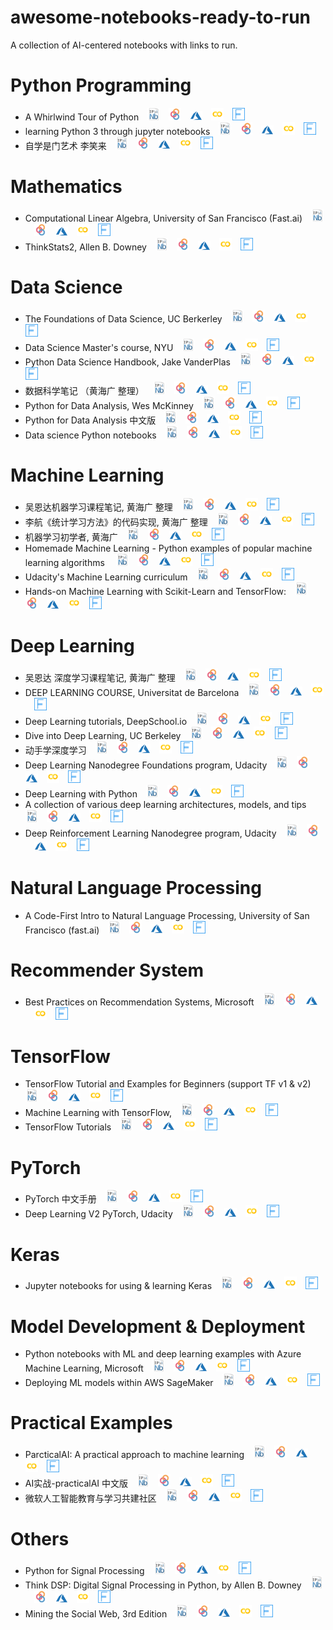 # awesome-notebooks-ready-to-run
A collection of AI-centered notebooks with links to run.

# Python Programming
* A Whirlwind Tour of Python&emsp;[<img src="./images/nbviewer.png" alt="nbviewer" style="width: 20px;"/>](https://nbviewer.jupyter.org/github/jakevdp/WhirlwindTourOfPython/tree/master/)&emsp;[<img src="./images/binder-logo.png" alt="MyBinder" style="width: 20px;"/>](https://mybinder.org/v2/gh/jakevdp/WhirlwindTourOfPython/master?urlpath=lab)&emsp;[<img src="./images/Azure Notebooks.png" alt="Azure Notebook" style="width: 20px;"/>](https://notebooks.azure.com/import/gh/jakevdp/WhirlwindTourOfPython/)&emsp;[<img src="./images/colab-logo.png" alt="colab" style="width: 20px;"/>](https://colab.research.google.com/jakevdp/WhirlwindTourOfPython/blob/master)&emsp;[<img src="./images/FloydHub-logo.png" alt="FloydHub" style="width: 20px;"/>](https://floydhub.com/run?template=https://github.com/jakevdp/WhirlwindTourOfPython)
* learning Python 3 through jupyter notebooks&emsp;[<img src="./images/nbviewer.png" alt="nbviewer" style="width: 20px;"/>](https://nbviewer.jupyter.org/github/jerry-git/learn-python3/tree/master/)&emsp;[<img src="./images/binder-logo.png" alt="MyBinder" style="width: 20px;"/>](https://mybinder.org/v2/gh/jerry-git/learn-python3/master?urlpath=lab)&emsp;[<img src="./images/Azure Notebooks.png" alt="Azure Notebook" style="width: 20px;"/>](https://notebooks.azure.com/import/gh/jerry-git/learn-python3/)&emsp;[<img src="./images/colab-logo.png" alt="colab" style="width: 20px;"/>](https://colab.research.google.com/jerry-git/learn-python3/blob/master)&emsp;[<img src="./images/FloydHub-logo.png" alt="FloydHub" style="width: 20px;"/>](https://floydhub.com/run?template=https://github.com/jerry-git/learn-python3)
* 自学是门艺术 李笑来&emsp;[<img src="./images/nbviewer.png" alt="nbviewer" style="width: 20px;"/>](https://nbviewer.jupyter.org/github/selfteaching/the-craft-of-selfteaching/tree/master/)&emsp;[<img src="./images/binder-logo.png" alt="MyBinder" style="width: 20px;"/>](https://mybinder.org/v2/gh/selfteaching/the-craft-of-selfteaching/master?urlpath=lab)&emsp;[<img src="./images/Azure Notebooks.png" alt="Azure Notebook" style="width: 20px;"/>](https://notebooks.azure.com/import/gh/selfteaching/the-craft-of-selfteaching/)&emsp;[<img src="./images/colab-logo.png" alt="colab" style="width: 20px;"/>](https://colab.research.google.com/selfteaching/the-craft-of-selfteaching/blob/master)&emsp;[<img src="./images/FloydHub-logo.png" alt="FloydHub" style="width: 20px;"/>](https://floydhub.com/run?template=https://github.com/selfteaching/the-craft-of-selfteaching)
# Mathematics
* Computational Linear Algebra,  University of San Francisco (Fast.ai)&emsp;[<img src="./images/nbviewer.png" alt="nbviewer" style="width: 20px;"/>](https://nbviewer.jupyter.org/github/fastai/numerical-linear-algebra/tree/master/)&emsp;[<img src="./images/binder-logo.png" alt="MyBinder" style="width: 20px;"/>](https://mybinder.org/v2/gh/fastai/numerical-linear-algebra/master?urlpath=lab)&emsp;[<img src="./images/Azure Notebooks.png" alt="Azure Notebook" style="width: 20px;"/>](https://notebooks.azure.com/import/gh/fastai/numerical-linear-algebra/)&emsp;[<img src="./images/colab-logo.png" alt="colab" style="width: 20px;"/>](https://colab.research.google.com/fastai/numerical-linear-algebra/blob/master)&emsp;[<img src="./images/FloydHub-logo.png" alt="FloydHub" style="width: 20px;"/>](https://floydhub.com/run?template=https://github.com/fastai/numerical-linear-algebra)
* ThinkStats2, Allen B. Downey&emsp;[<img src="./images/nbviewer.png" alt="nbviewer" style="width: 20px;"/>](https://nbviewer.jupyter.org/github/AllenDowney/ThinkStats2/tree/master/)&emsp;[<img src="./images/binder-logo.png" alt="MyBinder" style="width: 20px;"/>](https://mybinder.org/v2/gh/AllenDowney/ThinkStats2/master?urlpath=lab)&emsp;[<img src="./images/Azure Notebooks.png" alt="Azure Notebook" style="width: 20px;"/>](https://notebooks.azure.com/import/gh/AllenDowney/ThinkStats2/)&emsp;[<img src="./images/colab-logo.png" alt="colab" style="width: 20px;"/>](https://colab.research.google.com/AllenDowney/ThinkStats2/blob/master)&emsp;[<img src="./images/FloydHub-logo.png" alt="FloydHub" style="width: 20px;"/>](https://floydhub.com/run?template=https://github.com/AllenDowney/ThinkStats2)
# Data Science
* The Foundations of Data Science, UC Berkerley&emsp;[<img src="./images/nbviewer.png" alt="nbviewer" style="width: 20px;"/>](https://nbviewer.jupyter.org/github/data-8/textbook/tree/master/)&emsp;[<img src="./images/binder-logo.png" alt="MyBinder" style="width: 20px;"/>](https://mybinder.org/v2/gh/data-8/textbook/master?urlpath=lab)&emsp;[<img src="./images/Azure Notebooks.png" alt="Azure Notebook" style="width: 20px;"/>](https://notebooks.azure.com/import/gh/data-8/textbook/)&emsp;[<img src="./images/colab-logo.png" alt="colab" style="width: 20px;"/>](https://colab.research.google.com/data-8/textbook/blob/master)&emsp;[<img src="./images/FloydHub-logo.png" alt="FloydHub" style="width: 20px;"/>](https://floydhub.com/run?template=https://github.com/data-8/textbook)
* Data Science Master's course, NYU&emsp;[<img src="./images/nbviewer.png" alt="nbviewer" style="width: 20px;"/>](https://nbviewer.jupyter.org/github/briandalessandro/DataScienceCourse/tree/master/)&emsp;[<img src="./images/binder-logo.png" alt="MyBinder" style="width: 20px;"/>](https://mybinder.org/v2/gh/briandalessandro/DataScienceCourse/master?urlpath=lab)&emsp;[<img src="./images/Azure Notebooks.png" alt="Azure Notebook" style="width: 20px;"/>](https://notebooks.azure.com/import/gh/briandalessandro/DataScienceCourse/)&emsp;[<img src="./images/colab-logo.png" alt="colab" style="width: 20px;"/>](https://colab.research.google.com/briandalessandro/DataScienceCourse/blob/master)&emsp;[<img src="./images/FloydHub-logo.png" alt="FloydHub" style="width: 20px;"/>](https://floydhub.com/run?template=https://github.com/briandalessandro/DataScienceCourse)
* Python Data Science Handbook, Jake VanderPlas&emsp;[<img src="./images/nbviewer.png" alt="nbviewer" style="width: 20px;"/>](https://nbviewer.jupyter.org/github/jakevdp/PythonDataScienceHandbook/tree/master/)&emsp;[<img src="./images/binder-logo.png" alt="MyBinder" style="width: 20px;"/>](https://mybinder.org/v2/gh/jakevdp/PythonDataScienceHandbook/master?urlpath=lab)&emsp;[<img src="./images/Azure Notebooks.png" alt="Azure Notebook" style="width: 20px;"/>](https://notebooks.azure.com/import/gh/jakevdp/PythonDataScienceHandbook/)&emsp;[<img src="./images/colab-logo.png" alt="colab" style="width: 20px;"/>](https://colab.research.google.com/jakevdp/PythonDataScienceHandbook/blob/master)&emsp;[<img src="./images/FloydHub-logo.png" alt="FloydHub" style="width: 20px;"/>](https://floydhub.com/run?template=https://github.com/jakevdp/PythonDataScienceHandbook)
* 数据科学笔记 （黄海广 整理）&emsp;[<img src="./images/nbviewer.png" alt="nbviewer" style="width: 20px;"/>](https://nbviewer.jupyter.org/github/fengdu78/Data-Science-Notes/tree/master/)&emsp;[<img src="./images/binder-logo.png" alt="MyBinder" style="width: 20px;"/>](https://mybinder.org/v2/gh/fengdu78/Data-Science-Notes/master?urlpath=lab)&emsp;[<img src="./images/Azure Notebooks.png" alt="Azure Notebook" style="width: 20px;"/>](https://notebooks.azure.com/import/gh/fengdu78/Data-Science-Notes/)&emsp;[<img src="./images/colab-logo.png" alt="colab" style="width: 20px;"/>](https://colab.research.google.com/fengdu78/Data-Science-Notes/blob/master)&emsp;[<img src="./images/FloydHub-logo.png" alt="FloydHub" style="width: 20px;"/>](https://floydhub.com/run?template=https://github.com/fengdu78/Data-Science-Notes)
* Python for Data Analysis, Wes McKinney&emsp;[<img src="./images/nbviewer.png" alt="nbviewer" style="width: 20px;"/>](https://nbviewer.jupyter.org/github/wesm/pydata-book/tree/master/)&emsp;[<img src="./images/binder-logo.png" alt="MyBinder" style="width: 20px;"/>](https://mybinder.org/v2/gh/wesm/pydata-book/master?urlpath=lab)&emsp;[<img src="./images/Azure Notebooks.png" alt="Azure Notebook" style="width: 20px;"/>](https://notebooks.azure.com/import/gh/wesm/pydata-book/)&emsp;[<img src="./images/colab-logo.png" alt="colab" style="width: 20px;"/>](https://colab.research.google.com/wesm/pydata-book/blob/master)&emsp;[<img src="./images/FloydHub-logo.png" alt="FloydHub" style="width: 20px;"/>](https://floydhub.com/run?template=https://github.com/wesm/pydata-book)
* Python for Data Analysis 中文版&emsp;[<img src="./images/nbviewer.png" alt="nbviewer" style="width: 20px;"/>](https://nbviewer.jupyter.org/github/BrambleXu/pydata-notebook/tree/master/)&emsp;[<img src="./images/binder-logo.png" alt="MyBinder" style="width: 20px;"/>](https://mybinder.org/v2/gh/BrambleXu/pydata-notebook/master?urlpath=lab)&emsp;[<img src="./images/Azure Notebooks.png" alt="Azure Notebook" style="width: 20px;"/>](https://notebooks.azure.com/import/gh/BrambleXu/pydata-notebook/)&emsp;[<img src="./images/colab-logo.png" alt="colab" style="width: 20px;"/>](https://colab.research.google.com/BrambleXu/pydata-notebook/blob/master)&emsp;[<img src="./images/FloydHub-logo.png" alt="FloydHub" style="width: 20px;"/>](https://floydhub.com/run?template=https://github.com/BrambleXu/pydata-notebook)
* Data science Python notebooks&emsp;[<img src="./images/nbviewer.png" alt="nbviewer" style="width: 20px;"/>](https://nbviewer.jupyter.org/github/donnemartin/data-science-ipython-notebooks/tree/master/)&emsp;[<img src="./images/binder-logo.png" alt="MyBinder" style="width: 20px;"/>](https://mybinder.org/v2/gh/donnemartin/data-science-ipython-notebooks/master?urlpath=lab)&emsp;[<img src="./images/Azure Notebooks.png" alt="Azure Notebook" style="width: 20px;"/>](https://notebooks.azure.com/import/gh/donnemartin/data-science-ipython-notebooks/)&emsp;[<img src="./images/colab-logo.png" alt="colab" style="width: 20px;"/>](https://colab.research.google.com/donnemartin/data-science-ipython-notebooks/blob/master)&emsp;[<img src="./images/FloydHub-logo.png" alt="FloydHub" style="width: 20px;"/>](https://floydhub.com/run?template=https://github.com/donnemartin/data-science-ipython-notebooks)
# Machine Learning
* 吴恩达机器学习课程笔记, 黄海广 整理&emsp;[<img src="./images/nbviewer.png" alt="nbviewer" style="width: 20px;"/>](https://nbviewer.jupyter.org/github/fengdu78/Coursera-ML-AndrewNg-Notes/tree/master/)&emsp;[<img src="./images/binder-logo.png" alt="MyBinder" style="width: 20px;"/>](https://mybinder.org/v2/gh/fengdu78/Coursera-ML-AndrewNg-Notes/master?urlpath=lab)&emsp;[<img src="./images/Azure Notebooks.png" alt="Azure Notebook" style="width: 20px;"/>](https://notebooks.azure.com/import/gh/fengdu78/Coursera-ML-AndrewNg-Notes/)&emsp;[<img src="./images/colab-logo.png" alt="colab" style="width: 20px;"/>](https://colab.research.google.com/fengdu78/Coursera-ML-AndrewNg-Notes/blob/master)&emsp;[<img src="./images/FloydHub-logo.png" alt="FloydHub" style="width: 20px;"/>](https://floydhub.com/run?template=https://github.com/fengdu78/Coursera-ML-AndrewNg-Notes)
* 李航《统计学习方法》的代码实现, 黄海广 整理&emsp;[<img src="./images/nbviewer.png" alt="nbviewer" style="width: 20px;"/>](https://nbviewer.jupyter.org/github/fengdu78/lihang-code/tree/master/)&emsp;[<img src="./images/binder-logo.png" alt="MyBinder" style="width: 20px;"/>](https://mybinder.org/v2/gh/fengdu78/lihang-code/master?urlpath=lab)&emsp;[<img src="./images/Azure Notebooks.png" alt="Azure Notebook" style="width: 20px;"/>](https://notebooks.azure.com/import/gh/fengdu78/lihang-code/)&emsp;[<img src="./images/colab-logo.png" alt="colab" style="width: 20px;"/>](https://colab.research.google.com/fengdu78/lihang-code/blob/master)&emsp;[<img src="./images/FloydHub-logo.png" alt="FloydHub" style="width: 20px;"/>](https://floydhub.com/run?template=https://github.com/fengdu78/lihang-code)
* 机器学习初学者, 黄海广&emsp;[<img src="./images/nbviewer.png" alt="nbviewer" style="width: 20px;"/>](https://nbviewer.jupyter.org/github/fengdu78/machine_learning_beginner/tree/master/)&emsp;[<img src="./images/binder-logo.png" alt="MyBinder" style="width: 20px;"/>](https://mybinder.org/v2/gh/fengdu78/machine_learning_beginner/master?urlpath=lab)&emsp;[<img src="./images/Azure Notebooks.png" alt="Azure Notebook" style="width: 20px;"/>](https://notebooks.azure.com/import/gh/fengdu78/machine_learning_beginner/)&emsp;[<img src="./images/colab-logo.png" alt="colab" style="width: 20px;"/>](https://colab.research.google.com/fengdu78/machine_learning_beginner/blob/master)&emsp;[<img src="./images/FloydHub-logo.png" alt="FloydHub" style="width: 20px;"/>](https://floydhub.com/run?template=https://github.com/fengdu78/machine_learning_beginner)
* Homemade Machine Learning - Python examples of popular machine learning algorithms &emsp;[<img src="./images/nbviewer.png" alt="nbviewer" style="width: 20px;"/>](https://nbviewer.jupyter.org/github/trekhleb/homemade-machine-learning/tree/master/)&emsp;[<img src="./images/binder-logo.png" alt="MyBinder" style="width: 20px;"/>](https://mybinder.org/v2/gh/trekhleb/homemade-machine-learning/master?urlpath=lab)&emsp;[<img src="./images/Azure Notebooks.png" alt="Azure Notebook" style="width: 20px;"/>](https://notebooks.azure.com/import/gh/trekhleb/homemade-machine-learning/)&emsp;[<img src="./images/colab-logo.png" alt="colab" style="width: 20px;"/>](https://colab.research.google.com/trekhleb/homemade-machine-learning/blob/master)&emsp;[<img src="./images/FloydHub-logo.png" alt="FloydHub" style="width: 20px;"/>](https://floydhub.com/run?template=https://github.com/trekhleb/homemade-machine-learning)
* Udacity's Machine Learning curriculum&emsp;[<img src="./images/nbviewer.png" alt="nbviewer" style="width: 20px;"/>](https://nbviewer.jupyter.org/github/udacity/machine-learning/tree/master/)&emsp;[<img src="./images/binder-logo.png" alt="MyBinder" style="width: 20px;"/>](https://mybinder.org/v2/gh/udacity/machine-learning/master?urlpath=lab)&emsp;[<img src="./images/Azure Notebooks.png" alt="Azure Notebook" style="width: 20px;"/>](https://notebooks.azure.com/import/gh/udacity/machine-learning/)&emsp;[<img src="./images/colab-logo.png" alt="colab" style="width: 20px;"/>](https://colab.research.google.com/udacity/machine-learning/blob/master)&emsp;[<img src="./images/FloydHub-logo.png" alt="FloydHub" style="width: 20px;"/>](https://floydhub.com/run?template=https://github.com/udacity/machine-learning)
* Hands-on Machine Learning with Scikit-Learn and TensorFlow:&emsp;[<img src="./images/nbviewer.png" alt="nbviewer" style="width: 20px;"/>](https://nbviewer.jupyter.org/github/ageron/handson-ml/tree/master/)&emsp;[<img src="./images/binder-logo.png" alt="MyBinder" style="width: 20px;"/>](https://mybinder.org/v2/gh/ageron/handson-ml/master?urlpath=lab)&emsp;[<img src="./images/Azure Notebooks.png" alt="Azure Notebook" style="width: 20px;"/>](https://notebooks.azure.com/import/gh/ageron/handson-ml/)&emsp;[<img src="./images/colab-logo.png" alt="colab" style="width: 20px;"/>](https://colab.research.google.com/ageron/handson-ml/blob/master)&emsp;[<img src="./images/FloydHub-logo.png" alt="FloydHub" style="width: 20px;"/>](https://floydhub.com/run?template=https://github.com/ageron/handson-ml)
# Deep Learning
* 吴恩达 深度学习课程笔记, 黄海广 整理&emsp;[<img src="./images/nbviewer.png" alt="nbviewer" style="width: 20px;"/>](https://nbviewer.jupyter.org/github/fengdu78/deeplearning_ai_books/tree/master/)&emsp;[<img src="./images/binder-logo.png" alt="MyBinder" style="width: 20px;"/>](https://mybinder.org/v2/gh/fengdu78/deeplearning_ai_books/master?urlpath=lab)&emsp;[<img src="./images/Azure Notebooks.png" alt="Azure Notebook" style="width: 20px;"/>](https://notebooks.azure.com/import/gh/fengdu78/deeplearning_ai_books/)&emsp;[<img src="./images/colab-logo.png" alt="colab" style="width: 20px;"/>](https://colab.research.google.com/fengdu78/deeplearning_ai_books/blob/master)&emsp;[<img src="./images/FloydHub-logo.png" alt="FloydHub" style="width: 20px;"/>](https://floydhub.com/run?template=https://github.com/fengdu78/deeplearning_ai_books)
* DEEP LEARNING COURSE, Universitat de Barcelona&emsp;[<img src="./images/nbviewer.png" alt="nbviewer" style="width: 20px;"/>](https://nbviewer.jupyter.org/github/DataScienceUB/DeepLearningMaster2019/tree/master/)&emsp;[<img src="./images/binder-logo.png" alt="MyBinder" style="width: 20px;"/>](https://mybinder.org/v2/gh/DataScienceUB/DeepLearningMaster2019/master?urlpath=lab)&emsp;[<img src="./images/Azure Notebooks.png" alt="Azure Notebook" style="width: 20px;"/>](https://notebooks.azure.com/import/gh/DataScienceUB/DeepLearningMaster2019/)&emsp;[<img src="./images/colab-logo.png" alt="colab" style="width: 20px;"/>](https://colab.research.google.com/DataScienceUB/DeepLearningMaster2019/blob/master)&emsp;[<img src="./images/FloydHub-logo.png" alt="FloydHub" style="width: 20px;"/>](https://floydhub.com/run?template=https://github.com/DataScienceUB/DeepLearningMaster2019)
* Deep Learning tutorials, DeepSchool.io&emsp;[<img src="./images/nbviewer.png" alt="nbviewer" style="width: 20px;"/>](https://nbviewer.jupyter.org/github/sachinruk/deepschool.io/tree/master/)&emsp;[<img src="./images/binder-logo.png" alt="MyBinder" style="width: 20px;"/>](https://mybinder.org/v2/gh/sachinruk/deepschool.io/master?urlpath=lab)&emsp;[<img src="./images/Azure Notebooks.png" alt="Azure Notebook" style="width: 20px;"/>](https://notebooks.azure.com/import/gh/sachinruk/deepschool.io/)&emsp;[<img src="./images/colab-logo.png" alt="colab" style="width: 20px;"/>](https://colab.research.google.com/sachinruk/deepschool.io/blob/master)&emsp;[<img src="./images/FloydHub-logo.png" alt="FloydHub" style="width: 20px;"/>](https://floydhub.com/run?template=https://github.com/sachinruk/deepschool.io)
* Dive into Deep Learning, UC Berkeley&emsp;[<img src="./images/nbviewer.png" alt="nbviewer" style="width: 20px;"/>](https://nbviewer.jupyter.org/github/d2l-ai/d2l-en/tree/master/)&emsp;[<img src="./images/binder-logo.png" alt="MyBinder" style="width: 20px;"/>](https://mybinder.org/v2/gh/d2l-ai/d2l-en/master?urlpath=lab)&emsp;[<img src="./images/Azure Notebooks.png" alt="Azure Notebook" style="width: 20px;"/>](https://notebooks.azure.com/import/gh/d2l-ai/d2l-en/)&emsp;[<img src="./images/colab-logo.png" alt="colab" style="width: 20px;"/>](https://colab.research.google.com/d2l-ai/d2l-en/blob/master)&emsp;[<img src="./images/FloydHub-logo.png" alt="FloydHub" style="width: 20px;"/>](https://floydhub.com/run?template=https://github.com/d2l-ai/d2l-en)
* 动手学深度学习&emsp;[<img src="./images/nbviewer.png" alt="nbviewer" style="width: 20px;"/>](https://nbviewer.jupyter.org/github/d2l-ai/d2l-zh/tree/master/)&emsp;[<img src="./images/binder-logo.png" alt="MyBinder" style="width: 20px;"/>](https://mybinder.org/v2/gh/d2l-ai/d2l-zh/master?urlpath=lab)&emsp;[<img src="./images/Azure Notebooks.png" alt="Azure Notebook" style="width: 20px;"/>](https://notebooks.azure.com/import/gh/d2l-ai/d2l-zh/)&emsp;[<img src="./images/colab-logo.png" alt="colab" style="width: 20px;"/>](https://colab.research.google.com/d2l-ai/d2l-zh/blob/master)&emsp;[<img src="./images/FloydHub-logo.png" alt="FloydHub" style="width: 20px;"/>](https://floydhub.com/run?template=https://github.com/d2l-ai/d2l-zh)
* Deep Learning Nanodegree Foundations program, Udacity&emsp;[<img src="./images/nbviewer.png" alt="nbviewer" style="width: 20px;"/>](https://nbviewer.jupyter.org/github/udacity/deep-learning/tree/master/)&emsp;[<img src="./images/binder-logo.png" alt="MyBinder" style="width: 20px;"/>](https://mybinder.org/v2/gh/udacity/deep-learning/master?urlpath=lab)&emsp;[<img src="./images/Azure Notebooks.png" alt="Azure Notebook" style="width: 20px;"/>](https://notebooks.azure.com/import/gh/udacity/deep-learning/)&emsp;[<img src="./images/colab-logo.png" alt="colab" style="width: 20px;"/>](https://colab.research.google.com/udacity/deep-learning/blob/master)&emsp;[<img src="./images/FloydHub-logo.png" alt="FloydHub" style="width: 20px;"/>](https://floydhub.com/run?template=https://github.com/udacity/deep-learning)
* Deep Learning with Python&emsp;[<img src="./images/nbviewer.png" alt="nbviewer" style="width: 20px;"/>](https://nbviewer.jupyter.org/github/fchollet/deep-learning-with-python-notebooks/tree/master/)&emsp;[<img src="./images/binder-logo.png" alt="MyBinder" style="width: 20px;"/>](https://mybinder.org/v2/gh/fchollet/deep-learning-with-python-notebooks/master?urlpath=lab)&emsp;[<img src="./images/Azure Notebooks.png" alt="Azure Notebook" style="width: 20px;"/>](https://notebooks.azure.com/import/gh/fchollet/deep-learning-with-python-notebooks/)&emsp;[<img src="./images/colab-logo.png" alt="colab" style="width: 20px;"/>](https://colab.research.google.com/fchollet/deep-learning-with-python-notebooks/blob/master)&emsp;[<img src="./images/FloydHub-logo.png" alt="FloydHub" style="width: 20px;"/>](https://floydhub.com/run?template=https://github.com/fchollet/deep-learning-with-python-notebooks)
* A collection of various deep learning architectures, models, and tips&emsp;[<img src="./images/nbviewer.png" alt="nbviewer" style="width: 20px;"/>](https://nbviewer.jupyter.org/github/rasbt/deeplearning-models/tree/master/)&emsp;[<img src="./images/binder-logo.png" alt="MyBinder" style="width: 20px;"/>](https://mybinder.org/v2/gh/rasbt/deeplearning-models/master?urlpath=lab)&emsp;[<img src="./images/Azure Notebooks.png" alt="Azure Notebook" style="width: 20px;"/>](https://notebooks.azure.com/import/gh/rasbt/deeplearning-models/)&emsp;[<img src="./images/colab-logo.png" alt="colab" style="width: 20px;"/>](https://colab.research.google.com/rasbt/deeplearning-models/blob/master)&emsp;[<img src="./images/FloydHub-logo.png" alt="FloydHub" style="width: 20px;"/>](https://floydhub.com/run?template=https://github.com/rasbt/deeplearning-models)
* Deep Reinforcement Learning Nanodegree program, Udacity&emsp;[<img src="./images/nbviewer.png" alt="nbviewer" style="width: 20px;"/>](https://nbviewer.jupyter.org/github/udacity/deep-reinforcement-learning/tree/master/)&emsp;[<img src="./images/binder-logo.png" alt="MyBinder" style="width: 20px;"/>](https://mybinder.org/v2/gh/udacity/deep-reinforcement-learning/master?urlpath=lab)&emsp;[<img src="./images/Azure Notebooks.png" alt="Azure Notebook" style="width: 20px;"/>](https://notebooks.azure.com/import/gh/udacity/deep-reinforcement-learning/)&emsp;[<img src="./images/colab-logo.png" alt="colab" style="width: 20px;"/>](https://colab.research.google.com/udacity/deep-reinforcement-learning/blob/master)&emsp;[<img src="./images/FloydHub-logo.png" alt="FloydHub" style="width: 20px;"/>](https://floydhub.com/run?template=https://github.com/udacity/deep-reinforcement-learning)
# Natural Language Processing
* A Code-First Intro to Natural Language Processing,  University of San Francisco (fast.ai)&emsp;[<img src="./images/nbviewer.png" alt="nbviewer" style="width: 20px;"/>](https://nbviewer.jupyter.org/github/fastai/course-nlp/tree/master/)&emsp;[<img src="./images/binder-logo.png" alt="MyBinder" style="width: 20px;"/>](https://mybinder.org/v2/gh/fastai/course-nlp/master?urlpath=lab)&emsp;[<img src="./images/Azure Notebooks.png" alt="Azure Notebook" style="width: 20px;"/>](https://notebooks.azure.com/import/gh/fastai/course-nlp/)&emsp;[<img src="./images/colab-logo.png" alt="colab" style="width: 20px;"/>](https://colab.research.google.com/fastai/course-nlp/blob/master)&emsp;[<img src="./images/FloydHub-logo.png" alt="FloydHub" style="width: 20px;"/>](https://floydhub.com/run?template=https://github.com/fastai/course-nlp)
# Recommender System
* Best Practices on Recommendation Systems, Microsoft&emsp;[<img src="./images/nbviewer.png" alt="nbviewer" style="width: 20px;"/>](https://nbviewer.jupyter.org/github/microsoft/recommenders/tree/master/)&emsp;[<img src="./images/binder-logo.png" alt="MyBinder" style="width: 20px;"/>](https://mybinder.org/v2/gh/microsoft/recommenders/master?urlpath=lab)&emsp;[<img src="./images/Azure Notebooks.png" alt="Azure Notebook" style="width: 20px;"/>](https://notebooks.azure.com/import/gh/microsoft/recommenders/)&emsp;[<img src="./images/colab-logo.png" alt="colab" style="width: 20px;"/>](https://colab.research.google.com/microsoft/recommenders/blob/master)&emsp;[<img src="./images/FloydHub-logo.png" alt="FloydHub" style="width: 20px;"/>](https://floydhub.com/run?template=https://github.com/microsoft/recommenders)
# TensorFlow
* TensorFlow Tutorial and Examples for Beginners (support TF v1 & v2)&emsp;[<img src="./images/nbviewer.png" alt="nbviewer" style="width: 20px;"/>](https://nbviewer.jupyter.org/github/aymericdamien/TensorFlow-Examples/tree/master/)&emsp;[<img src="./images/binder-logo.png" alt="MyBinder" style="width: 20px;"/>](https://mybinder.org/v2/gh/aymericdamien/TensorFlow-Examples/master?urlpath=lab)&emsp;[<img src="./images/Azure Notebooks.png" alt="Azure Notebook" style="width: 20px;"/>](https://notebooks.azure.com/import/gh/aymericdamien/TensorFlow-Examples/)&emsp;[<img src="./images/colab-logo.png" alt="colab" style="width: 20px;"/>](https://colab.research.google.com/aymericdamien/TensorFlow-Examples/blob/master)&emsp;[<img src="./images/FloydHub-logo.png" alt="FloydHub" style="width: 20px;"/>](https://floydhub.com/run?template=https://github.com/aymericdamien/TensorFlow-Examples)
* Machine Learning with TensorFlow,&emsp;[<img src="./images/nbviewer.png" alt="nbviewer" style="width: 20px;"/>](https://nbviewer.jupyter.org/github/BinRoot/Tensorflow-Book/tree/master/)&emsp;[<img src="./images/binder-logo.png" alt="MyBinder" style="width: 20px;"/>](https://mybinder.org/v2/gh/BinRoot/Tensorflow-Book/master?urlpath=lab)&emsp;[<img src="./images/Azure Notebooks.png" alt="Azure Notebook" style="width: 20px;"/>](https://notebooks.azure.com/import/gh/BinRoot/Tensorflow-Book/)&emsp;[<img src="./images/colab-logo.png" alt="colab" style="width: 20px;"/>](https://colab.research.google.com/BinRoot/Tensorflow-Book/blob/master)&emsp;[<img src="./images/FloydHub-logo.png" alt="FloydHub" style="width: 20px;"/>](https://floydhub.com/run?template=https://github.com/BinRoot/Tensorflow-Book)
* TensorFlow Tutorials&emsp;[<img src="./images/nbviewer.png" alt="nbviewer" style="width: 20px;"/>](https://nbviewer.jupyter.org/github/sjchoi86/Tensorflow-101/tree/master/)&emsp;[<img src="./images/binder-logo.png" alt="MyBinder" style="width: 20px;"/>](https://mybinder.org/v2/gh/sjchoi86/Tensorflow-101/master?urlpath=lab)&emsp;[<img src="./images/Azure Notebooks.png" alt="Azure Notebook" style="width: 20px;"/>](https://notebooks.azure.com/import/gh/sjchoi86/Tensorflow-101/)&emsp;[<img src="./images/colab-logo.png" alt="colab" style="width: 20px;"/>](https://colab.research.google.com/sjchoi86/Tensorflow-101/blob/master)&emsp;[<img src="./images/FloydHub-logo.png" alt="FloydHub" style="width: 20px;"/>](https://floydhub.com/run?template=https://github.com/sjchoi86/Tensorflow-101)
# PyTorch
* PyTorch 中文手册&emsp;[<img src="./images/nbviewer.png" alt="nbviewer" style="width: 20px;"/>](https://nbviewer.jupyter.org/github/zergtant/pytorch-handbook/tree/master/)&emsp;[<img src="./images/binder-logo.png" alt="MyBinder" style="width: 20px;"/>](https://mybinder.org/v2/gh/zergtant/pytorch-handbook/master?urlpath=lab)&emsp;[<img src="./images/Azure Notebooks.png" alt="Azure Notebook" style="width: 20px;"/>](https://notebooks.azure.com/import/gh/zergtant/pytorch-handbook/)&emsp;[<img src="./images/colab-logo.png" alt="colab" style="width: 20px;"/>](https://colab.research.google.com/zergtant/pytorch-handbook/blob/master)&emsp;[<img src="./images/FloydHub-logo.png" alt="FloydHub" style="width: 20px;"/>](https://floydhub.com/run?template=https://github.com/zergtant/pytorch-handbook)
* Deep Learning V2 PyTorch, Udacity&emsp;[<img src="./images/nbviewer.png" alt="nbviewer" style="width: 20px;"/>](https://nbviewer.jupyter.org/github/udacity/deep-learning-v2-pytorch/tree/master/)&emsp;[<img src="./images/binder-logo.png" alt="MyBinder" style="width: 20px;"/>](https://mybinder.org/v2/gh/udacity/deep-learning-v2-pytorch/master?urlpath=lab)&emsp;[<img src="./images/Azure Notebooks.png" alt="Azure Notebook" style="width: 20px;"/>](https://notebooks.azure.com/import/gh/udacity/deep-learning-v2-pytorch/)&emsp;[<img src="./images/colab-logo.png" alt="colab" style="width: 20px;"/>](https://colab.research.google.com/udacity/deep-learning-v2-pytorch/blob/master)&emsp;[<img src="./images/FloydHub-logo.png" alt="FloydHub" style="width: 20px;"/>](https://floydhub.com/run?template=https://github.com/udacity/deep-learning-v2-pytorch)
# Keras
* Jupyter notebooks for using & learning Keras&emsp;[<img src="./images/nbviewer.png" alt="nbviewer" style="width: 20px;"/>](https://nbviewer.jupyter.org/github/erhwenkuo/deep-learning-with-keras-notebooks/tree/master/)&emsp;[<img src="./images/binder-logo.png" alt="MyBinder" style="width: 20px;"/>](https://mybinder.org/v2/gh/erhwenkuo/deep-learning-with-keras-notebooks/master?urlpath=lab)&emsp;[<img src="./images/Azure Notebooks.png" alt="Azure Notebook" style="width: 20px;"/>](https://notebooks.azure.com/import/gh/erhwenkuo/deep-learning-with-keras-notebooks/)&emsp;[<img src="./images/colab-logo.png" alt="colab" style="width: 20px;"/>](https://colab.research.google.com/erhwenkuo/deep-learning-with-keras-notebooks/blob/master)&emsp;[<img src="./images/FloydHub-logo.png" alt="FloydHub" style="width: 20px;"/>](https://floydhub.com/run?template=https://github.com/erhwenkuo/deep-learning-with-keras-notebooks)
# Model Development & Deployment
* Python notebooks with ML and deep learning examples with Azure Machine Learning, Microsoft&emsp;[<img src="./images/nbviewer.png" alt="nbviewer" style="width: 20px;"/>](https://nbviewer.jupyter.org/github/Azure/MachineLearningNotebooks/tree/master/)&emsp;[<img src="./images/binder-logo.png" alt="MyBinder" style="width: 20px;"/>](https://mybinder.org/v2/gh/Azure/MachineLearningNotebooks/master?urlpath=lab)&emsp;[<img src="./images/Azure Notebooks.png" alt="Azure Notebook" style="width: 20px;"/>](https://notebooks.azure.com/import/gh/Azure/MachineLearningNotebooks/)&emsp;[<img src="./images/colab-logo.png" alt="colab" style="width: 20px;"/>](https://colab.research.google.com/Azure/MachineLearningNotebooks/blob/master)&emsp;[<img src="./images/FloydHub-logo.png" alt="FloydHub" style="width: 20px;"/>](https://floydhub.com/run?template=https://github.com/Azure/MachineLearningNotebooks)
* Deploying ML models within AWS SageMaker&emsp;[<img src="./images/nbviewer.png" alt="nbviewer" style="width: 20px;"/>](https://nbviewer.jupyter.org/github/udacity/sagemaker-deployment/tree/master/)&emsp;[<img src="./images/binder-logo.png" alt="MyBinder" style="width: 20px;"/>](https://mybinder.org/v2/gh/udacity/sagemaker-deployment/master?urlpath=lab)&emsp;[<img src="./images/Azure Notebooks.png" alt="Azure Notebook" style="width: 20px;"/>](https://notebooks.azure.com/import/gh/udacity/sagemaker-deployment/)&emsp;[<img src="./images/colab-logo.png" alt="colab" style="width: 20px;"/>](https://colab.research.google.com/udacity/sagemaker-deployment/blob/master)&emsp;[<img src="./images/FloydHub-logo.png" alt="FloydHub" style="width: 20px;"/>](https://floydhub.com/run?template=https://github.com/udacity/sagemaker-deployment)
# Practical Examples
* ParcticalAI: A practical approach to machine learning&emsp;[<img src="./images/nbviewer.png" alt="nbviewer" style="width: 20px;"/>](https://nbviewer.jupyter.org/github/practicalAI/practicalAI/tree/master/)&emsp;[<img src="./images/binder-logo.png" alt="MyBinder" style="width: 20px;"/>](https://mybinder.org/v2/gh/practicalAI/practicalAI/master?urlpath=lab)&emsp;[<img src="./images/Azure Notebooks.png" alt="Azure Notebook" style="width: 20px;"/>](https://notebooks.azure.com/import/gh/practicalAI/practicalAI/)&emsp;[<img src="./images/colab-logo.png" alt="colab" style="width: 20px;"/>](https://colab.research.google.com/practicalAI/practicalAI/blob/master)&emsp;[<img src="./images/FloydHub-logo.png" alt="FloydHub" style="width: 20px;"/>](https://floydhub.com/run?template=https://github.com/practicalAI/practicalAI)
* AI实战-practicalAI 中文版&emsp;[<img src="./images/nbviewer.png" alt="nbviewer" style="width: 20px;"/>](https://nbviewer.jupyter.org/github/MLEveryday/practicalAI-cn/tree/master/)&emsp;[<img src="./images/binder-logo.png" alt="MyBinder" style="width: 20px;"/>](https://mybinder.org/v2/gh/MLEveryday/practicalAI-cn/master?urlpath=lab)&emsp;[<img src="./images/Azure Notebooks.png" alt="Azure Notebook" style="width: 20px;"/>](https://notebooks.azure.com/import/gh/MLEveryday/practicalAI-cn/)&emsp;[<img src="./images/colab-logo.png" alt="colab" style="width: 20px;"/>](https://colab.research.google.com/MLEveryday/practicalAI-cn/blob/master)&emsp;[<img src="./images/FloydHub-logo.png" alt="FloydHub" style="width: 20px;"/>](https://floydhub.com/run?template=https://github.com/MLEveryday/practicalAI-cn)
* 微软人工智能教育与学习共建社区&emsp;[<img src="./images/nbviewer.png" alt="nbviewer" style="width: 20px;"/>](https://nbviewer.jupyter.org/github/microsoft/ai-edu/tree/master/)&emsp;[<img src="./images/binder-logo.png" alt="MyBinder" style="width: 20px;"/>](https://mybinder.org/v2/gh/microsoft/ai-edu/master?urlpath=lab)&emsp;[<img src="./images/Azure Notebooks.png" alt="Azure Notebook" style="width: 20px;"/>](https://notebooks.azure.com/import/gh/microsoft/ai-edu/)&emsp;[<img src="./images/colab-logo.png" alt="colab" style="width: 20px;"/>](https://colab.research.google.com/microsoft/ai-edu/blob/master)&emsp;[<img src="./images/FloydHub-logo.png" alt="FloydHub" style="width: 20px;"/>](https://floydhub.com/run?template=https://github.com/microsoft/ai-edu)
# Others
* Python for Signal Processing&emsp;[<img src="./images/nbviewer.png" alt="nbviewer" style="width: 20px;"/>](https://nbviewer.jupyter.org/github/unpingco/Python-for-Signal-Processing/tree/master/)&emsp;[<img src="./images/binder-logo.png" alt="MyBinder" style="width: 20px;"/>](https://mybinder.org/v2/gh/unpingco/Python-for-Signal-Processing/master?urlpath=lab)&emsp;[<img src="./images/Azure Notebooks.png" alt="Azure Notebook" style="width: 20px;"/>](https://notebooks.azure.com/import/gh/unpingco/Python-for-Signal-Processing/)&emsp;[<img src="./images/colab-logo.png" alt="colab" style="width: 20px;"/>](https://colab.research.google.com/unpingco/Python-for-Signal-Processing/blob/master)&emsp;[<img src="./images/FloydHub-logo.png" alt="FloydHub" style="width: 20px;"/>](https://floydhub.com/run?template=https://github.com/unpingco/Python-for-Signal-Processing)
* Think DSP: Digital Signal Processing in Python, by Allen B. Downey&emsp;[<img src="./images/nbviewer.png" alt="nbviewer" style="width: 20px;"/>](https://nbviewer.jupyter.org/github/AllenDowney/ThinkDSP/tree/master/)&emsp;[<img src="./images/binder-logo.png" alt="MyBinder" style="width: 20px;"/>](https://mybinder.org/v2/gh/AllenDowney/ThinkDSP/master?urlpath=lab)&emsp;[<img src="./images/Azure Notebooks.png" alt="Azure Notebook" style="width: 20px;"/>](https://notebooks.azure.com/import/gh/AllenDowney/ThinkDSP/)&emsp;[<img src="./images/colab-logo.png" alt="colab" style="width: 20px;"/>](https://colab.research.google.com/AllenDowney/ThinkDSP/blob/master)&emsp;[<img src="./images/FloydHub-logo.png" alt="FloydHub" style="width: 20px;"/>](https://floydhub.com/run?template=https://github.com/AllenDowney/ThinkDSP)
* Mining the Social Web, 3rd Edition&emsp;[<img src="./images/nbviewer.png" alt="nbviewer" style="width: 20px;"/>](https://nbviewer.jupyter.org/github/mikhailklassen/Mining-the-Social-Web-3rd-Edition/tree/master/)&emsp;[<img src="./images/binder-logo.png" alt="MyBinder" style="width: 20px;"/>](https://mybinder.org/v2/gh/mikhailklassen/Mining-the-Social-Web-3rd-Edition/master?urlpath=lab)&emsp;[<img src="./images/Azure Notebooks.png" alt="Azure Notebook" style="width: 20px;"/>](https://notebooks.azure.com/import/gh/mikhailklassen/Mining-the-Social-Web-3rd-Edition/)&emsp;[<img src="./images/colab-logo.png" alt="colab" style="width: 20px;"/>](https://colab.research.google.com/mikhailklassen/Mining-the-Social-Web-3rd-Edition/blob/master)&emsp;[<img src="./images/FloydHub-logo.png" alt="FloydHub" style="width: 20px;"/>](https://floydhub.com/run?template=https://github.com/mikhailklassen/Mining-the-Social-Web-3rd-Edition)
